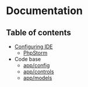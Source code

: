 Documentation
=============

Table of contents
-----------------

- [Configuring IDE](IDE/)
  - [PhpStorm](IDE/PhpStorm.md)
- Code base
  - [app/config](app/config/README.md)
  - [app/controls](app/controls/README.md)
  - [app/models](app/models/README.md)
